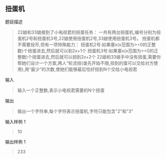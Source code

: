 ## 扭蛋机

题目描述

>22娘和33娘接到了小电视君的扭蛋任务：
一共有两台扭蛋机,编号分别为扭蛋机2号和扭蛋机3号,22娘使用扭蛋机2号,33娘使用扭蛋机3号。
扭蛋机都不需要投币,但有一项特殊能力：
扭蛋机2号:如果塞x(x范围为>=0的正整数)个扭蛋进去,然后就可以到2x+1个
扭蛋机3号:如果塞x(x范围为>=0的正整数)个扭蛋进去,然后就可以扭到2x+2个
22娘和33娘手中没有扭蛋,需要你帮她们设计一个方案,两人“轮流扭(谁先开始不限,扭到的蛋可以交给对方使用),用“最少”的次数,使她们能够最后恰好扭到N个交给小电视君

输入
>输入一个正整数,表示小电视君需要的N个扭蛋



输出
>输出一个字符串,每个字符表示扭蛋机,字符只能包含"2"和"3"



输入样例 1 

>10

输出样例 1

>233
